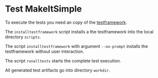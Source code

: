 # Test MakeItSimple

To execute the tests you need an copy of the [testframework](https://github.com/joergboe/runbtf).

The `installtestframework` script installs a the testframework into the local directory `scripts`.

The script `installtestframework` with argument `--no-prompt` installs the testframework without user interaction.

The script `runalltests` starts the complete test execution.

All generated test artifacts go into directory `workdir`.